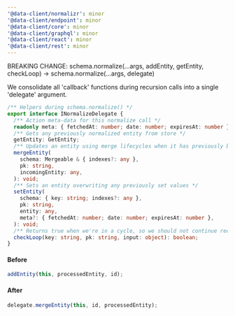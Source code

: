 ```yaml
---
'@data-client/normalizr': minor
'@data-client/endpoint': minor
'@data-client/core': minor
'@data-client/graphql': minor
'@data-client/react': minor
'@data-client/rest': minor
---
```


BREAKING CHANGE: schema.normalize(...args, addEntity, getEntity, checkLoop) -> schema.normalize(...args, delegate)

We consolidate all 'callback' functions during recursion calls into a single 'delegate' argument.

```ts
/** Helpers during schema.normalize() */
export interface INormalizeDelegate {
  /** Action meta-data for this normalize call */
  readonly meta: { fetchedAt: number; date: number; expiresAt: number };
  /** Gets any previously normalized entity from store */
  getEntity: GetEntity;
  /** Updates an entity using merge lifecycles when it has previously been set */
  mergeEntity(
    schema: Mergeable & { indexes?: any },
    pk: string,
    incomingEntity: any,
  ): void;
  /** Sets an entity overwriting any previously set values */
  setEntity(
    schema: { key: string; indexes?: any },
    pk: string,
    entity: any,
    meta?: { fetchedAt: number; date: number; expiresAt: number },
  ): void;
  /** Returns true when we're in a cycle, so we should not continue recursing */
  checkLoop(key: string, pk: string, input: object): boolean;
}
```

#### Before

```ts
addEntity(this, processedEntity, id);
```

#### After

```ts
delegate.mergeEntity(this, id, processedEntity);
```
